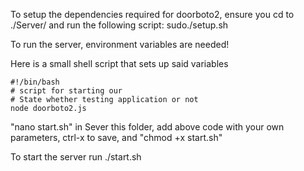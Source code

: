 To setup the dependencies required for doorboto2, ensure you cd to ./Server/ and run the following script:
sudo./setup.sh

To run the server, environment variables are needed!

Here is a small shell script that sets up said variables

    #!/bin/bash
    # script for starting our
    # State whether testing application or not
    node doorboto2.js


"nano start.sh" in Sever this folder, add above code with your own parameters, ctrl-x to save, and "chmod +x start.sh"

To start the server run ./start.sh
